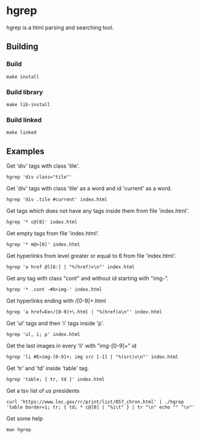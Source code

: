 # hgrep

hgrep is a html parsing and searching tool.

## Building

### Build

    make install

### Build library

    make lib-install

### Build linked

    make linked

## Examples

Get 'div' tags with class 'tile'.

    hgrep 'div class="tile"'

Get 'div' tags with class 'tile' as a word and id 'current' as a word.

    hgrep 'div .tile #current' index.html

Get tags which does not have any tags inside them from file 'index.html'.

    hgrep '* c@[0]' index.html

Get empty tags from file 'index.html'.

    hgrep '* m@>[0]' index.html

Get hyperlinks from level greater or equal to 6 from file 'index.html'.

    hgrep 'a href @l[6:] | "%(href)v\n"' index.html

Get any tag with class "cont" and without id starting with "img-".

    hgrep '* .cont -#b>img-' index.html

Get hyperlinks ending with /[0-9]+.html

    hgrep 'a href=Ee>/[0-9]+\.html | "%(href)a\n"' index.html

Get 'ul' tags and then 'i' tags inside 'p'.

    hgrep 'ul, i; p' index.html

Get the last images in every 'li' with "img-[0-9]+" id

    hgrep 'li #E>img-[0-9]+; img src [-1] | "%(src)v\n"' index.html

Get 'tr' and 'td' inside 'table' tag.

    hgrep 'table; { tr, td }' index.html

Get a tsv list of us presidents

    curl 'https://www.loc.gov/rr/print/list/057_chron.html' | ./hgrep 'table border=1; tr; { td; * c@[0] | "%i\t" } | tr "\n" echo "" "\n"'

Get some help

    man hgrep
